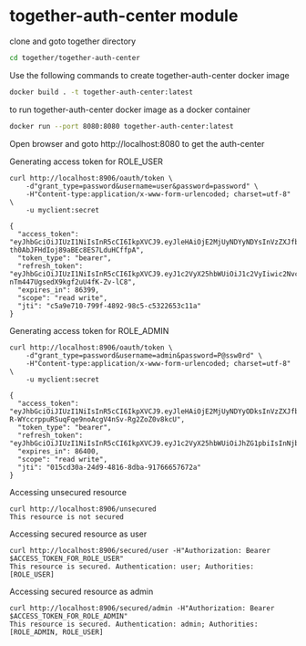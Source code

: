 # together-auth-center module

clone and goto together directory

```bash
cd together/together-auth-center
```

Use the following commands to create together-auth-center docker image
```bash
docker build . -t together-auth-center:latest
```

to run together-auth-center docker image as a docker container
```bash
docker run --port 8080:8080 together-auth-center:latest
```

Open browser and goto 
http://localhost:8080
to get the auth-center


Generating access token for ROLE_USER
```shell
curl http://localhost:8906/oauth/token \
	-d"grant_type=password&username=user&password=password" \
	-H"Content-type:application/x-www-form-urlencoded; charset=utf-8" \
	-u myclient:secret
```
```shell
{
  "access_token": "eyJhbGciOiJIUzI1NiIsInR5cCI6IkpXVCJ9.eyJleHAiOjE2MjUyNDYyNDYsInVzZXJfbmFtZSI6InVzZXIiLCJhdXRob3JpdGllcyI6WyJST0xFX1VTRVIiXSwianRpIjoiYzVhOWU3MTAtNzk5Zi00ODkyLTk4YzUtYzUzMjI2NTNjMTFhIiwiY2xpZW50X2lkIjoibXljbGllbnQiLCJzY29wZSI6WyJyZWFkIiwid3JpdGUiXX0.nH4SoBBhcuW-th0AbJFHdIoj89aBEc8ES7LduHCffpA",
  "token_type": "bearer",
  "refresh_token": "eyJhbGciOiJIUzI1NiIsInR5cCI6IkpXVCJ9.eyJ1c2VyX25hbWUiOiJ1c2VyIiwic2NvcGUiOlsicmVhZCIsIndyaXRlIl0sImF0aSI6ImM1YTllNzEwLTc5OWYtNDg5Mi05OGM1LWM1MzIyNjUzYzExYSIsImV4cCI6MTYyNzc1MTg0NiwiYXV0aG9yaXRpZXMiOlsiUk9MRV9VU0VSIl0sImp0aSI6IjliMGZlYmNlLWUzOWUtNDZmZi05ZGFhLThlODJhNmY0YjNhZSIsImNsaWVudF9pZCI6Im15Y2xpZW50In0.WYF1FUeZGaIWc-nTm447UgsedX9kgf2uU4fK-Zv-lC8",
  "expires_in": 86399,
  "scope": "read write",
  "jti": "c5a9e710-799f-4892-98c5-c5322653c11a"
}
```

Generating access token for ROLE_ADMIN
```shell
curl http://localhost:8906/oauth/token \
	-d"grant_type=password&username=admin&password=P@ssw0rd" \
	-H"Content-type:application/x-www-form-urlencoded; charset=utf-8" \
	-u myclient:secret
```
```shell
{
  "access_token": "eyJhbGciOiJIUzI1NiIsInR5cCI6IkpXVCJ9.eyJleHAiOjE2MjUyNDYyODksInVzZXJfbmFtZSI6ImFkbWluIiwiYXV0aG9yaXRpZXMiOlsiUk9MRV9BRE1JTiIsIlJPTEVfVVNFUiJdLCJqdGkiOiIwMTVjZDMwYS0yNGQ5LTQ4MTYtOGRiYS05MTc2NjY1NzY3MmEiLCJjbGllbnRfaWQiOiJteWNsaWVudCIsInNjb3BlIjpbInJlYWQiLCJ3cml0ZSJdfQ.T-R-WYccrppuRSuqFqe9noAcgV4nSv-Rg2ZoZ0v8kcU",
  "token_type": "bearer",
  "refresh_token": "eyJhbGciOiJIUzI1NiIsInR5cCI6IkpXVCJ9.eyJ1c2VyX25hbWUiOiJhZG1pbiIsInNjb3BlIjpbInJlYWQiLCJ3cml0ZSJdLCJhdGkiOiIwMTVjZDMwYS0yNGQ5LTQ4MTYtOGRiYS05MTc2NjY1NzY3MmEiLCJleHAiOjE2Mjc3NTE4ODksImF1dGhvcml0aWVzIjpbIlJPTEVfQURNSU4iLCJST0xFX1VTRVIiXSwianRpIjoiOWI0M2MwMDktYWNmMi00YzliLWFiMjEtMmNmZmFiY2JkMWI0IiwiY2xpZW50X2lkIjoibXljbGllbnQifQ.zuS8EkcWCY06JZjnrvxaA36hskAn5aXV_OGVP8L2prQ",
  "expires_in": 86400,
  "scope": "read write",
  "jti": "015cd30a-24d9-4816-8dba-91766657672a"
}
```

Accessing unsecured resource
```shell
curl http://localhost:8906/unsecured
This resource is not secured
```

Accessing secured resource as user
```shell
curl http://localhost:8906/secured/user -H"Authorization: Bearer $ACCESS_TOKEN_FOR_ROLE_USER"
This resource is secured. Authentication: user; Authorities: [ROLE_USER]
```

Accessing secured resource as admin
```shell
curl http://localhost:8906/secured/admin -H"Authorization: Bearer $ACCESS_TOKEN_FOR_ROLE_ADMIN"
This resource is secured. Authentication: admin; Authorities: [ROLE_ADMIN, ROLE_USER]
```
